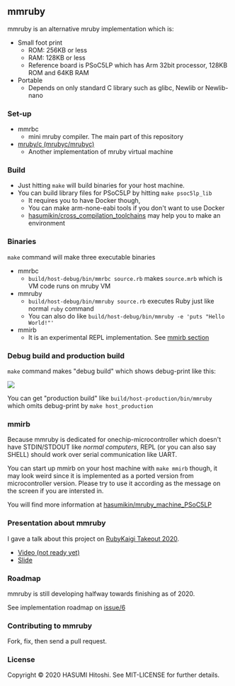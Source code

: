 ## mmruby

mmruby is an alternative mruby implementation which is:

- Small foot print
  - ROM: 256KB or less
  - RAM: 128KB or less
  - Reference board is PSoC5LP which has Arm 32bit processor, 128KB ROM and 64KB RAM
- Portable
  - Depends on only standard C library such as glibc, Newlib or Newlib-nano

### Set-up

- mmrbc
  - mini mruby compiler. The main part of this repository
- [mruby/c (mrubyc/mrubyc)](https://github.com/mrubyc/mrubyc)
  - Another implementation of mruby virtual machine

### Build

- Just hitting `make` will build binaries for your host machine.
- You can build library files for PSoC5LP by hitting `make psoc5lp_lib`
  - It requires you to have Docker though,
  - You can make arm-none-eabi tools if you don't want to use Docker
  - [hasumikin/cross_compilation_toolchains](https://github.com/hasumikin/cross_compilation_toolchains) may help you to make an environment

### Binaries

`make` command will make three executable binaries

- mmrbc
  - `build/host-debug/bin/mmrbc source.rb` makes `source.mrb` which is VM code runs on mruby VM
- mmruby
  - `build/host-debug/bin/mmruby source.rb` executes Ruby just like normal `ruby` command
  - You can also do like `build/host-debug/bin/mmruby -e 'puts "Hello World!"'`
- mmirb
  - It is an experimental REPL implementation. See [mmirb section](#mmirb)

### Debug build and production build

`make` command makes "debug build" which shows debug-print like this:

![](https://raw.githubusercontent.com/hasumikin/mmruby/master/docs/images/debug-print.png)

You can get "production build" like `build/host-production/bin/mmruby` which omits debug-print by `make host_production`

### mmirb<a name="mmirb"></a>

Because mmruby is dedicated for onechip-microcontroller which doesn't have STDIN/STDOUT like *normal computers*, REPL (or you can also say SHELL) should work over serial communication like UART.

You can start up mmirb on your host machine with `make mmirb` though, it may look weird since it is implemented as a ported version from microcontroller version.
Please try to use it according as the message on the screen if you are intersted in.

You will find more information at [hasumikin/mruby_machine_PSoC5LP](https://github.com/hasumikin/mruby_machine_PSoC5LP)

### Presentation about mmruby

I gave a talk about this project on [RubyKaigi Takeout 2020](https://rubykaigi.org/2020-takeout).

- [Video (not ready yet)]()
- [Slide](https://slide.rabbit-shocker.org/authors/hasumikin/RubyKaigiTakeout2020/)

### Roadmap

mmruby is still developing halfway towards finishing as of 2020.

See implementation roadmap on [issue/6](https://github.com/hasumikin/mmruby/issues/6)

### Contributing to mmruby

Fork, fix, then send a pull request.

### License

Copyright © 2020 HASUMI Hitoshi. See MIT-LICENSE for further details.

